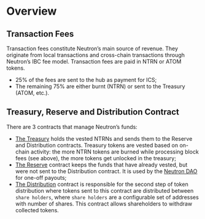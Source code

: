 # Overview

## Transaction Fees

Transaction fees constitute Neutron’s main source of revenue. They originate from local transactions and cross-chain
transactions through Neutron’s IBC fee model. Transaction fees are paid in NTRN or ATOM tokens.

- 25% of the fees are sent to the hub as payment for ICS;
- The remaining 75% are either burnt (NTRN) or sent to the Treasury (ATOM, etc.).

## Treasury, Reserve and Distribution Contract

There are 3 contracts that manage Neutron’s funds:

- [The Treasury](treasury/overview) holds the vested NTRNs and sends them to the Reserve and Distribution contracts. Treasury tokens are
  vested based on on-chain activity: the more NTRN tokens are burned while processing block fees (see above), the more
  tokens get unlocked in the treasury;
- [The Reserve](reserve/overview) contract keeps the funds that have already vested, but were not sent to the Distribution contract. It
  is used by the [Neutron DAO](/docs/neutron/dao.md#neutron-dao) for one-off payouts;
- [The Distribution](distribution/overview) contract is responsible for the second step of token distribution where tokens sent to this
  contract are distributed between `share holders`, where `share holders` are a configurable set of addresses with
  number of shares. This contract allows shareholders to withdraw collected tokens.
